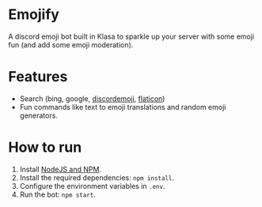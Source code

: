 Emojify
============

A discord emoji bot built in Klasa to sparkle up your server with some emoji fun (and add some emoji moderation).

# Features
 - Search (bing, google, [discordemoji](https://discordemoji.com/), [flaticon](https://flaticon.com))
 - Fun commands like text to emoji translations and random emoji generators.

# How to run

1. Install [NodeJS and NPM](https://nodejs.org/en/download/).
2. Install the required dependencies: `npm install`.
3. Configure the environment variables in `.env`.
4. Run the bot: `npm start`.
